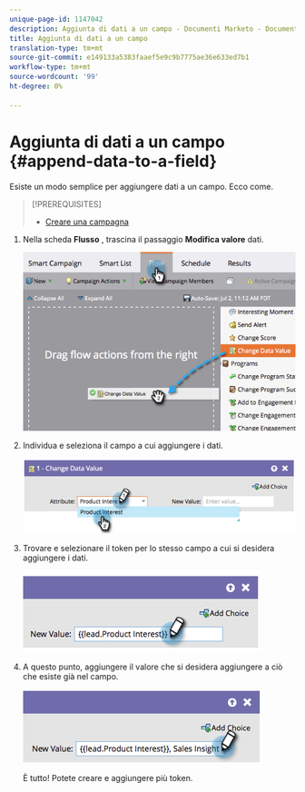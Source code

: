 ```yaml
---
unique-page-id: 1147042
description: Aggiunta di dati a un campo - Documenti Marketo - Documentazione prodotto
title: Aggiunta di dati a un campo
translation-type: tm+mt
source-git-commit: e149133a5383faaef5e9c9b7775ae36e633ed7b1
workflow-type: tm+mt
source-wordcount: '99'
ht-degree: 0%

---
```



# Aggiunta di dati a un campo {#append-data-to-a-field}

Esiste un modo semplice per aggiungere dati a un campo. Ecco come.

>[!PREREQUISITES]
>
>* [Creare una campagna](../../../../product-docs/core-marketo-concepts/smart-campaigns/creating-a-smart-campaign/create-a-new-smart-campaign.md)

>



1. Nella scheda **Flusso** , trascina il passaggio **Modifica valore** dati.

   ![](assets/image2014-9-22-16-3a5-3a1.png)

1. Individua e seleziona il campo a cui aggiungere i dati.

   ![](assets/image2014-9-22-16-3a5-3a5.png)

1. Trovare e selezionare il token per lo stesso campo a cui si desidera aggiungere i dati.

   ![](assets/image2014-9-22-16-3a5-3a9.png)

1. A questo punto, aggiungere il valore che si desidera aggiungere a ciò che esiste già nel campo.

   ![](assets/image2014-9-22-16-3a5-3a12.png)

   È tutto! Potete creare e aggiungere più token.

